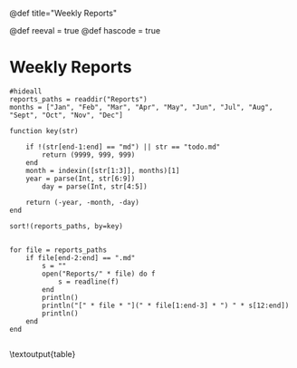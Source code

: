 @def title="Weekly Reports"

@def reeval = true
@def hascode = true
# Weekly Reports


```julia:table
#hideall
reports_paths = readdir("Reports")
months = ["Jan", "Feb", "Mar", "Apr", "May", "Jun", "Jul", "Aug", "Sept", "Oct", "Nov", "Dec"]

function key(str)
	
	if !(str[end-1:end] == "md") || str == "todo.md"
		return (9999, 999, 999)
	end	
	month = indexin([str[1:3]], months)[1]
	year = parse(Int, str[6:9])
        day = parse(Int, str[4:5])

	return (-year, -month, -day)
end

sort!(reports_paths, by=key)


for file = reports_paths
	if file[end-2:end] == ".md"
		s = ""
		open("Reports/" * file) do f
			s = readline(f)
		end
		println()
		println("[" * file * "](" * file[1:end-3] * ") " * s[12:end])
		println()
	end
end
	
```

\textoutput{table}
